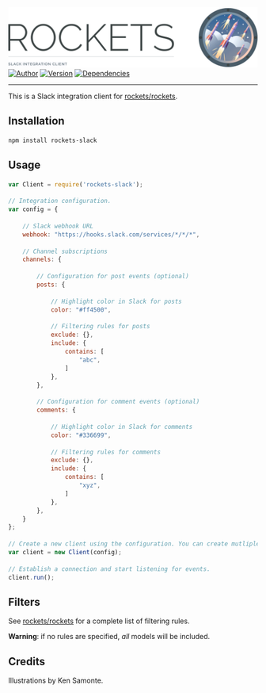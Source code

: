 ![Rockets](header.gif) [![Author](http://img.shields.io/badge/author-@rudi_theunissen-00aced.svg?style=flat-square)](https://twitter.com/rudi_theunissen) [![Version](https://img.shields.io/npm/v/rockets-slack.svg?style=flat-square)](https://www.npmjs.com/package/rockets-slack) [![Dependencies](https://img.shields.io/david/rockets/slack.svg?style=flat-square)](https://david-dm.org/rockets/slack)

---

This is a Slack integration client for [rockets/rockets](https://github.com/rockets/rockets).

## Installation

```bash
npm install rockets-slack
```

## Usage

```js
var Client = require('rockets-slack');

// Integration configuration.
var config = {

    // Slack webhook URL
    webhook: "https://hooks.slack.com/services/*/*/*",

    // Channel subscriptions
    channels: {
        
        // Configuration for post events (optional)
        posts: {

            // Highlight color in Slack for posts
            color: "#ff4500",

            // Filtering rules for posts
            exclude: {},
            include: {
                contains: [
                    "abc",
                ]
            },
        },

        // Configuration for comment events (optional)
        comments: {

            // Highlight color in Slack for comments
            color: "#336699",

            // Filtering rules for comments
            exclude: {},
            include: {
                contains: [
                    "xyz",
                ]
            },
        },
    }
};

// Create a new client using the configuration. You can create mutliple clients if you have more than one configuration.
var client = new Client(config);

// Establish a connection and start listening for events.
client.run();
```

## Filters

See [rockets/rockets](https://github.com/rockets/rockets) for a complete list of filtering rules. 

**Warning**: if no rules are specified, *all* models will be included.

## Credits

Illustrations by Ken Samonte.
